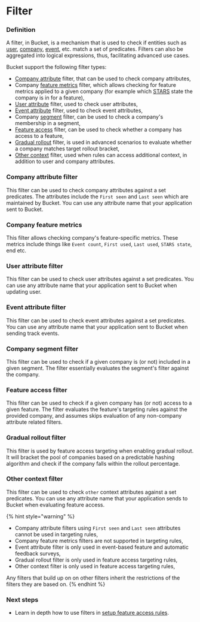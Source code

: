 # Filter

### Definition

A filter, in Bucket, is a mechanism that is used to check if entities such as [user](user.md), [company](company.md), [event](event.md), etc. match a set of predicates. Filters can also be aggregated into logical expressions, thus, facilitating advanced use cases.

Bucket support the following filter types:

* [Company attribute](company.md#attributes) filter, that can be used to check company attributes,
* Company [feature metrics](feature.md#metrics) filter, which allows checking for feature metrics applied to a given company (for example which [STARS](../../product-handbook/feature-analysis/stars-framework.md) state the company is in for a feature),
* [User attribute](user.md#attributes) filter, used to check user attributes,
* [Event attribute](event.md#attributes) filter, used to check event attributes,
* Company [segment](segment.md) filter, can be used to check a company's membership in a segment,
* [Feature access](feature.md#access) filter, can be used to check whether a company has access to a feature,
* [Gradual rollout](../../product-handbook/feature-rollouts/#gradually-roll-out-your-feature) filter, is used in advanced scenarios to evaluate whether a company matches target rollout bracket,
* [Other context](targeting-rules.md#evaluation-context) filter, used when rules can access additional context, in addition to user and company attributes.

### Company attribute filter

This filter can be used to check company attributes against a set predicates. The attributes include the `First seen` and `Last seen` which are maintained by Bucket. You can use any attribute name that your application sent to Bucket.

### Company feature metrics

This filter allows checking company's feature-specific metrics. These metrics include things like `Event count`, `First used`, `Last used`, `STARS state`, end etc.

### User attribute filter

This filter can be used to check user attributes against a set predicates. You can use any attribute name that your application sent to Bucket when updating user.

### Event attribute filter

This filter can be used to check event attributes against a set predicates. You can use any attribute name that your application sent to Bucket when sending track events.

### Company segment filter

This filter can be used to check if a given company is (or not) included in a given segment. The filter essentially evaluates the segment's filter against the company.

### Feature access filter

This filter can be used to check if a given company has (or not) access to a given feature. The filter evaluates the feature's targeting rules against the provided company, and assumes skips evaluation of any non-company attribute related filters.

### Gradual rollout filter

This filter is used by feature access targeting when enabling gradual rollout. It will bracket the pool of companies based on a predictable hashing algorithm and check if the company falls within the rollout percentage.

### Other context filter

This filter can be used to check `other` context attributes against a set predicates. You can use any attribute name that your application sends to Bucket when evaluating feature access.

{% hint style="warning" %}
* Company attribute filters using `First seen` and `Last seen` attributes cannot be used in targeting rules,
* Company feature metrics filters are not supported in targeting rules,
* Event attribute filter is only used in event-based feature and automatic feedback surveys,
* Gradual rollout filter is only used in feature access targeting rules,
* Other context filter is only used in feature access targeting rules,

&#x20;Any filters that build up on on other filters inherit the restrictions of the filters they are based on.
{% endhint %}

### Next steps

* Learn in depth how to use filters in [setup feature access rules](../../product-handbook/feature-rollouts/feature-targeting-rules.md).
